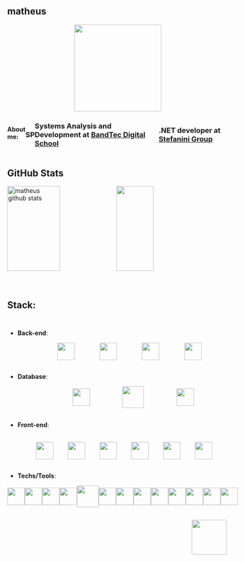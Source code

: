 ## matheus
<div style="display: flex; justify-content: space-evenly;">
        <img align="right" height="200px" 
        src="https://thumbs.gfycat.com/ArcticPerkyAxolotl-size_restricted.gif"/> 
</div> 

<div style="display: flex; justify-content: space-evenly; align-items: center;"><br> 
    <b>About me:</b>
       <h3>SP</h3>
       <h3>Systems Analysis and Development at <a href="https://www.sptech.school">BandTec Digital School</a></h3>
       <h3>.NET developer at <a href="https://stefanini.com/pt-br">Stefanini Group</a></h3>
</div>

##
            
## GitHub Stats
<div>  
    <img width="49%" height="195px" src="https://github-readme-stats.vercel.app/api?username=zmtheus&         show_icons=true&count_private=true&hide_border=true&title_color=00bfbf&icon_color=00bfbf&text_color=c9d1d9&bg_color=0d1117" alt="matheus github stats"/> 
    <img width="41%" height="195px" src="https://github-readme-stats.vercel.app/api/top-langs/?username=zmtheus&layout=compact&hide_border=true&title_color=00bfbf&text_color=00bfbf&bg_color=0d1117"/>
</div><br><br>

## 

##   Stack:<br><br>
-   <b>Back-end</b>:<br>
<div style="display: flex; justify-content: space-evenly; align-items: center;"><br> 
    <img height="40" 
        src="https://cdn.jsdelivr.net/gh/devicons/devicon/icons/csharp/csharp-original.svg"/> 
    <img height="40"
        src="https://cdn.jsdelivr.net/gh/devicons/devicon/icons/dotnetcore/dotnetcore-original.svg"/> 
    <img height="40" 
        src="https://cdn.jsdelivr.net/gh/devicons/devicon/icons/java/java-original.svg"/>
    <img height="40" 
        src="https://cdn.jsdelivr.net/gh/devicons/devicon/icons/spring/spring-original.svg"/>  
</div>

##

-   <b>Database</b>:<br>
<div style="display: flex; justify-content: space-evenly; align-items: center;"><br> 
    <img height="40" 
        src="https://cdn.jsdelivr.net/gh/devicons/devicon/icons/mysql/mysql-original.svg"/> 
    <img height="50"
        src="https://www.pngrepo.com/png/303229/180/microsoft-sql-server-logo.png"/>  
    <img align height="40"
        src="https://cdn.jsdelivr.net/gh/devicons/devicon/icons/mongodb/mongodb-original.svg"/> 
</div>

##

-   <b>Front-end</b>:<br><br>
<div style="display: flex; justify-content: space-evenly; align-items: center;"><br>
    <img height="40" 
        src="https://cdn.jsdelivr.net/gh/devicons/devicon/icons/html5/html5-original.svg"/> 
    <img height="40" 
        src="https://cdn.jsdelivr.net/gh/devicons/devicon/icons/css3/css3-original.svg"/> 
    <img align height="40" 
        src="https://cdn.jsdelivr.net/gh/devicons/devicon/icons/javascript/javascript-original.svg"/> 
    <img height="40" 
        src="https://cdn.jsdelivr.net/gh/devicons/devicon/icons/sass/sass-original.svg"/>
    <img height="40" 
        src="https://cdn.jsdelivr.net/gh/devicons/devicon/icons/bootstrap/bootstrap-original.svg"/>     
    <img align height="40"
        src="https://cdn.jsdelivr.net/gh/devicons/devicon/icons/vuejs/vuejs-original.svg"/> 
</div>

##

-   <b>Techs/Tools</b>:<br>
<div style="display: flex; justify-content: space-evenly; align-items: center;"><br> 
    <img height="40" 
        src="https://cdn.jsdelivr.net/gh/devicons/devicon/icons/azure/azure-original.svg"/> 
    <img align height="40"
        src="https://www.pngrepo.com/png/353443/180/aws.png"/> 
    <img align height="40"
        src="https://cdn.jsdelivr.net/gh/devicons/devicon/icons/ubuntu/ubuntu-plain.svg"/> 
    <img align height="40"
        src="https://www.pngrepo.com/png/353582/180/codepen-icon.png"/> 
    <img height="50" width="50" 
        src="https://www.pngrepo.com/png/373553/180/docker.png"/> 
    <img align height="40"
        src="https://www.pngrepo.com/png/354202/180/postman-icon.png"/> 
    <img align height="40"
        src="https://www.pngrepo.com/png/353904/180/insomnia.png"/>  
    <img align height="40"
        src="https://www.svgrepo.com/show/354420/swagger.svg"/> 
    <img align height="40"
        src="https://cdn.jsdelivr.net/gh/devicons/devicon/icons/intellij/intellij-original.svg"/>  
    <img align height="40"
        src="https://cdn.jsdelivr.net/gh/devicons/devicon/icons/vscode/vscode-original.svg"/> 
    <img align height="40"
        src="https://cdn.jsdelivr.net/gh/devicons/devicon/icons/visualstudio/visualstudio-plain.svg"/> 
    <img align height="40"
        src="https://www.pngrepo.com/png/373712/180/json.png"/> 
    <img align height="40"
        src="https://cdn.jsdelivr.net/gh/devicons/devicon/icons/yarn/yarn-original.svg"/> 
</div>

##

<div align="right">
    <a href="https://www.linkedin.com/in/matheus-n-650764183" target="_blank"><img
            src="https://www.pngrepo.com/png/299433/180/linkedin.png"
            target="_blank" height="80"></img></a>
</div>
